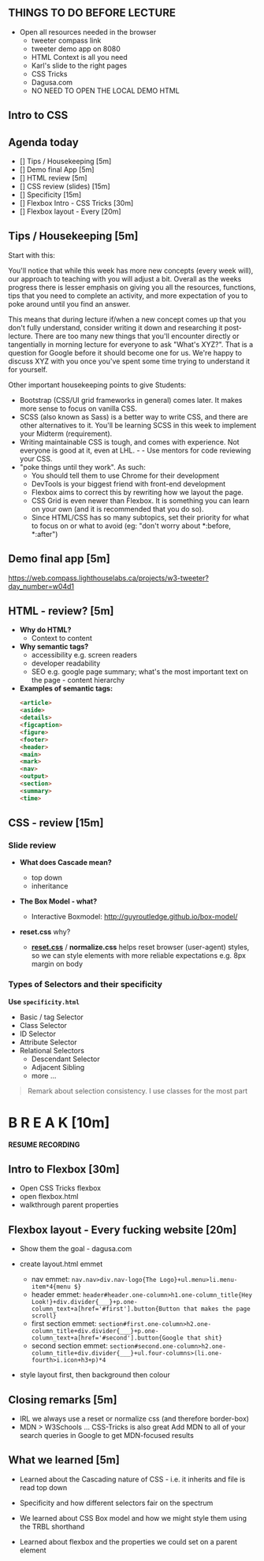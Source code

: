 ## THINGS TO DO BEFORE LECTURE

- Open all resources needed in the browser
  + tweeter compass link
  + tweeter demo app on 8080
  + HTML Context is all you need
  + Karl's slide to the right pages
  + CSS Tricks
  + Dagusa.com
  + NO NEED TO OPEN THE LOCAL DEMO HTML

## Intro to CSS

## Agenda today

- [] Tips / Housekeeping [5m]
- [] Demo final App [5m]
- [] HTML review [5m]
- [] CSS review (slides) [15m]
- [] Specificity [15m]
- [] Flexbox Intro - CSS Tricks [30m]
- [] Flexbox layout - Every [20m]


## Tips / Housekeeping [5m]
Start with this:

You'll notice that while this week has more new concepts (every week will), our approach to teaching with you will adjust a bit. Overall as the weeks progress there is lesser emphasis on giving you all the resources, functions, tips that you need to complete an activity, and more expectation of you to poke around until you find an answer.

This means that during lecture if/when a new concept comes up that you don't fully understand, consider writing it down and researching it post-lecture. There are too many new things that you'll encounter directly or tangentially in morning lecture for everyone to ask "What's XYZ?". That is a question for Google before it should become one for us. We're happy to discuss XYZ with you once you've spent some time trying to understand it for yourself.

Other important housekeeping points to give Students:

- Bootstrap (CSS/UI grid frameworks in general) comes later. It makes more sense to focus on vanilla CSS.
- SCSS (also known as Sass) is a better way to write CSS, and there are other alternatives to it. You'll be learning SCSS in this week to implement your Midterm (requirement).
- Writing maintainable CSS is tough, and comes with experience. Not everyone is good at it, even at LHL. - - Use mentors for code reviewing your CSS.
- "poke things until they work". As such:
  + You should tell them to use Chrome for their development
  + DevTools is your biggest friend with front-end development
  + Flexbox aims to correct this by rewriting how we layout the page.
  + CSS Grid is even newer than Flexbox. It is something you can learn on your own (and it is recommended that you do so).
  + Since HTML/CSS has so many subtopics, set their priority for what to focus on or what to avoid (eg: "don't worry about *:before, *:after")


## Demo final app [5m]
https://web.compass.lighthouselabs.ca/projects/w3-tweeter?day_number=w04d1


## HTML - review? [5m]

- **Why do HTML?**
  + Context to content
- **Why semantic tags?**
  + accessibility e.g. screen readers
  + developer readability
  + SEO e.g. google page summary; what's the most important text on the page - content hierarchy
- **Examples of semantic tags:**
  ```html
  <article>
  <aside>
  <details>
  <figcaption>
  <figure>
  <footer>
  <header>
  <main>
  <mark>
  <nav>
  <output>
  <section>
  <summary>
  <time>
  ```


## CSS - review [15m]

### Slide review

- **What does Cascade mean?**
  + top down
  + inheritance

- **The Box Model - what?**
  + Interactive Boxmodel: http://guyroutledge.github.io/box-model/

- **reset.css** why?
  + [**reset.css**](https://meyerweb.com/eric/tools/css/reset/index.html) / **normalize.css** helps reset browser (user-agent) styles, so we can style elements with more reliable expectations e.g. 8px margin on body


### Types of Selectors and their specificity

**Use `specificity.html`**

- Basic / tag Selector
- Class Selector
- ID Selector
- Attribute Selector
- Relational Selectors
  - Descendant Selector
  - Adjacent Sibling
  - more ...

> Remark about selection consistency. I use classes for the most part


# B R E A K [10m]

**RESUME RECORDING**

## Intro to Flexbox [30m]

- Open CSS Tricks flexbox
- open flexbox.html
- walkthrough parent properties


## Flexbox layout - Every fucking website [20m]

- Show them the goal - dagusa.com
- create layout.html emmet
  + nav emmet: `nav.nav>div.nav-logo{The Logo}+ul.menu>li.menu-item*4{menu $}`
  + header emmet: `header#header.one-column>h1.one-column_title{Hey Look!}+div.divider{___}+p.one-column_text+a[href='#first'].button{Button that makes the page scroll}`
  + first section emmet: `section#first.one-column>h2.one-column_title+div.divider{___}+p.one-column_text+a[href='#second'].button{Google that shit}`
  + second section emmet: `section#second.one-column>h2.one-column_title+div.divider{___}+ul.four-columns>(li.one-fourth>i.icon+h3+p)*4`

- style layout first, then background then colour

## Closing remarks [5m]

  - IRL we always use a reset or normalize css (and therefore border-box)
  - MDN > W3Schools ... CSS-Tricks is also great
  Add MDN to all of your search queries in Google to get MDN-focused results

## What we learned [5m]

- Learned about the Cascading nature of CSS - i.e. it inherits and file is read top down

- Specificity and how different selectors fair on the spectrum

- We learned about CSS Box model and how we might style them using the TRBL shorthand

- Learned about flexbox and the properties we could set on a parent element